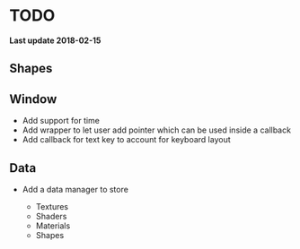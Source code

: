 # TODO

**Last update 2018-02-15**

## Shapes


## Window

  - Add support for time
  - Add wrapper to let user add pointer which can be used inside a callback
  - Add callback for text key to account for keyboard layout


## Data

  - Add a data manager to store

    - Textures
    - Shaders
    - Materials
    - Shapes
